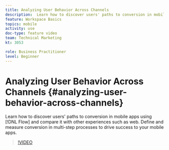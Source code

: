 ```yaml
---
title: Analyzing User Behavior Across Channels
description:  Learn how to discover users' paths to conversion in mobile apps using Flow and compare it with other experiences such as web. Define and measure conversion in multi-step processes to drive success to your mobile apps.
feature: Workspace Basics
topics: mobile
activity: use
doc-type: feature video
team: Technical Marketing
kt: 3053

role: Business Practitioner
level: Beginner
---
```


# Analyzing User Behavior Across Channels {#analyzing-user-behavior-across-channels}

 Learn how to discover users' paths to conversion in mobile apps using [!DNL Flow] and compare it with other experiences such as web. Define and measure conversion in multi-step processes to drive success to your mobile apps.

>[!VIDEO](https://video.tv.adobe.com/v/27824/?quality=12)
